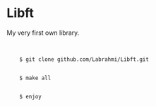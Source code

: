 # Libft
My very first own library.

<br>
<code>
	$ git clone github.com/Labrahmi/Libft.git
<br>
	$ make all
<br>
	$ enjoy
</code>

